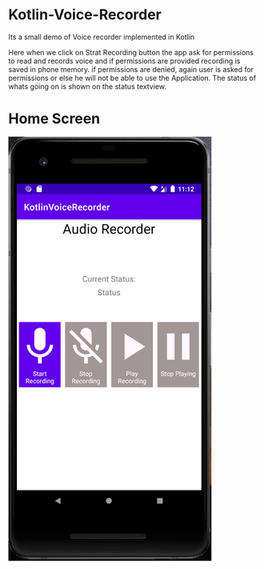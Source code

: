 # Kotlin-Voice-Recorder
Its a small demo of Voice recorder implemented in Kotlin

Here when we click on Strat Recording button the app ask for permissions to read and records voice and if permissions are provided recording is saved in phone memory. if permissions are denied, again user is asked for permissions or else he will not be able to use the Application. The status of whats going on is shown on the status textview. 


# Home Screen 
![alt text](/screenshots/home.PNG)
